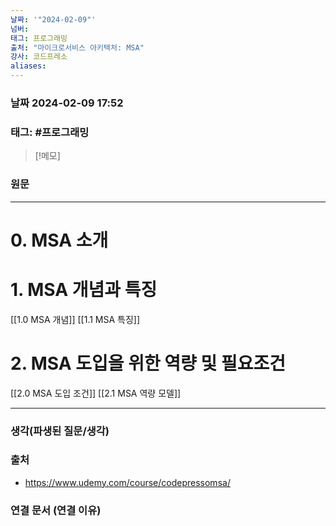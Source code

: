 ```yaml
---
날짜: '"2024-02-09"'
넘버: 
태그: 프로그래밍
출처: "마이크로서비스 아키텍처: MSA"
강사: 코드프레소
aliases:
---
```

### 날짜  2024-02-09 17:52

### 태그: #프로그래밍 

>[!메모]
>

### 원문
---
# 0. MSA 소개
# 1. MSA 개념과 특징
[[1.0 MSA 개념]]
[[1.1 MSA 특징]]
# 2. MSA 도입을 위한 역량 및 필요조건
[[2.0 MSA 도입 조건]]
[[2.1 MSA 역량 모델]]






---
### 생각(파생된 질문/생각)

### 출처
- https://www.udemy.com/course/codepressomsa/

### 연결 문서 (연결 이유)
